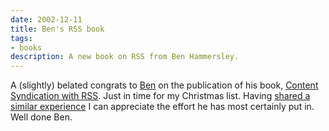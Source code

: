 ```yaml
---
date: 2002-12-11
title: Ben's RSS book
tags:
- books
description: A new book on RSS from Ben Hammersley.
---
```



A (slightly) belated congrats to [Ben](http://www.benhammersley.com/) on the publication of his book, [Content Syndication with RSS](http://www.oreilly.com/catalog/consynrss/). Just in time for my Christmas list. Having [shared a similar experience](http://www.oreilly.com/catalog/jabber/) I can appreciate the effort he has most certainly put in. Well done Ben.
